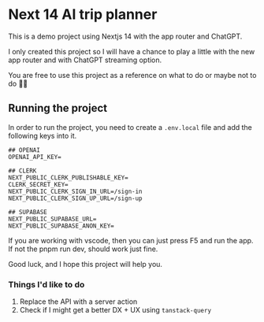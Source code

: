 # Next 14 AI trip planner
This is a demo project using Nextjs 14 with the app router and ChatGPT.

I only created this project so I will have a chance to play a little with the new app router and with ChatGPT streaming option.

You are free to use this project as a reference on what to do or maybe not to do 😵‍💫

## Running the project
In order to run the project, you need to create a `.env.local` file and add the following keys into it.

```
## OPENAI
OPENAI_API_KEY=

## CLERK
NEXT_PUBLIC_CLERK_PUBLISHABLE_KEY=
CLERK_SECRET_KEY=
NEXT_PUBLIC_CLERK_SIGN_IN_URL=/sign-in
NEXT_PUBLIC_CLERK_SIGN_UP_URL=/sign-up

## SUPABASE
NEXT_PUBLIC_SUPABASE_URL=
NEXT_PUBLIC_SUPABASE_ANON_KEY=
```

If you are working with vscode, then you can just press F5 and run the app.
If not the pnpm run dev, should work just fine.

Good luck, and I hope this project will help you.

### Things I'd like to do
1. Replace the API with a server action
2. Check if I might get a better DX + UX using `tanstack-query`